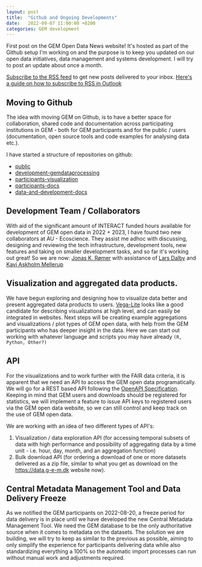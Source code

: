 ```yaml
---
layout: post
title:  "Github and Ongoing Developments"
date:   2022-09-07 11:00:00 +0200
categories: GEM development
---
```

First post on the GEM Open Data News website! It's hosted as part of the Github setup I'm working on and the purpose is to keep you updated on our open data initiatives, data management and systems development. I will try to post an update about once a month. 

  [Subscribe to the RSS feed](/feed.xml) to get new posts delivered to your inbox. [Here's a guide on how to subscribe to RSS in Outlook](https://support.microsoft.com/en-us/office/subscribe-to-an-rss-feed-73c6e717-7815-4594-98e5-81fa369e951c)
## Moving to Github
The idea with moving GEM on Github, is to have a better space for collaboration, shared code and documentation across participating institutions in GEM - both for GEM participants and for the public / users (documentation, open source tools and code examples for analysing data etc.).

I have started a structure of repositories on github:

- [public](https://github.com/GreenlandEcosystemMonitoring/public)
- [development-gemdataprocessing](https://github.com/GreenlandEcosystemMonitoring/development-gemdataprocessing)
- [participants-visualization](https://github.com/GreenlandEcosystemMonitoring/participants-visualization)
- [participants-docs](https://github.com/GreenlandEcosystemMonitoring/participants-docs)
- [data-and-development-docs](https://github.com/GreenlandEcosystemMonitoring/data-and-development-docs)

## Development Team / Collaborators
With aid of the significant amount of INTERACT funded hours available for development of GEM open data in 2022 + 2023, I have found two new collaborators at AU - Ecoscience. They assist me adhoc with discussing, designing and reviewing the tech infrastructure, development tools, new features and taking on smaller development tasks, and so far it's working out great! So we are now: [Jonas K. Rømer](https://github.com/orgs/GreenlandEcosystemMonitoring/people/JonasAU) with assistance of [Lars Dalby](https://github.com/orgs/GreenlandEcosystemMonitoring/people/LDalby) and [Kavi Askholm Mellerup](https://github.com/orgs/GreenlandEcosystemMonitoring/people/kaviecos)
## Visualization and aggregated data products.
We have begun exploring and designing how to visualize data better and present aggregated data products to users. [Vega-Lite](https://vega.github.io/vega-lite/) looks like a good candidate for describing visualizations at high level, and can easily be integrated in websites. Next steps will be creating example aggregations and visualizations / plot types of GEM open data, with help from the GEM participants who has deeper insight in the data. Here we can start out working with whatever language and scripts you may have already `(R, Python, Other?)`
## API 
For the visualizations and to work further with the FAIR data criteria, it is apparent that we need an API to access the GEM open data programatically. We will go for a REST based API following the [OpenAPI Specification](https://github.com/OAI/OpenAPI-Specification/). Keeping in mind that GEM users and downloads should be registered for statistics, we will implement a feature to issue API keys to registered users via the GEM open data website, so we can still control and keep track on the use of GEM open data.

We are working with an idea of two different types of API's:
1. Visualization / data exploration API (for accessing temporal subsets of data with high performance and possibility of aggregating data by a time unit - i.e. hour, day, month, and an aggregation function)
2. Bulk download API (for ordering a download of one or more datasets delivered as a zip file, similar to what you get as download on the https://data.g-e-m.dk website now).

## Central Metadata Management Tool and Data Delivery Freeze
As we notified the GEM participants on 2022-08-20, a freeze period for data delivery is in place until we have developed the new Central Metadata Management Tool.
We need the GEM database to be the only authoritative source when it comes to metadata on the datasets. The solution we are building, we will try to keep as similar to the previous as possible, aiming to only simplify the experience for participants delivering data while also standardizing everything a 100% so the automatic import processes can run without manual work and adjustments required.
